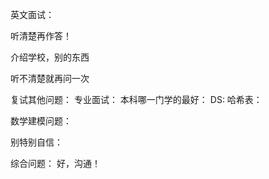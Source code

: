 

英文面试：

听清楚再作答！

介绍学校，别的东西

听不清楚就再问一次

复试其他问题：
专业面试：
本科哪一门学的最好：
DS:  哈希表：

数学建模问题：

别特别自信：


综合问题：
	好，沟通！
